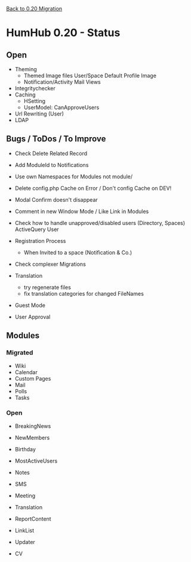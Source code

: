 [Back to 0.20 Migration](dev-migrate-0.20.md)

# HumHub 0.20 - Status

## Open 

- Theming
	- Themed Image files User/Space Default Profile Image
	- Notification/Activity Mail Views
- Integritychecker
- Caching
	- HSetting
	- UserModel: CanApproveUsers
- Url Rewriting (User)
- LDAP 

## Bugs / ToDos / To Improve

- Check Delete Related Record

- Add ModuleId to Notifications
- Use own Namespaces for Modules not module/
- Delete config.php Cache on Error / Don't config Cache on DEV!
- Modal Confirm doesn't disappear
- Comment in new Window Mode / Like Link in Modules
- Check how to handle unapproved/disabled users (Directory, Spaces)
	ActiveQuery User
- Registration Process
	- When Invited to a space (Notification & Co.)
- Check complexer Migrations
- Translation
	- try regenerate files
	- fix translation categories for changed FileNames
- Guest Mode
- User Approval

## Modules

### Migrated

- Wiki
- Calendar
- Custom Pages
- Mail
- Polls
- Tasks

### Open

- BreakingNews
- NewMembers
- Birthday
- MostActiveUsers
- Notes
- SMS

- Meeting
- Translation
- ReportContent
- LinkList
- Updater
- CV